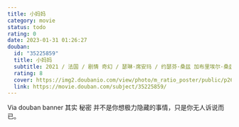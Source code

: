 ```yaml
---
title: 小妈妈
category: movie
status: todo
rating: 0
date: 2023-01-31 01:26:27
douban:
  id: "35225859"
  title: 小妈妈
  subtitle: 2021 / 法国 / 剧情 奇幻 / 瑟琳·席安玛 / 约瑟芬·桑兹 加布里埃尔·桑兹
  rating: 8
  cover: https://img2.doubanio.com/view/photo/m_ratio_poster/public/p2677331311.jpg
  link: https://movie.douban.com/subject/35225859/
---
```


Via douban banner 其实 秘密 并不是你想极力隐藏的事情，只是你无人诉说而已。